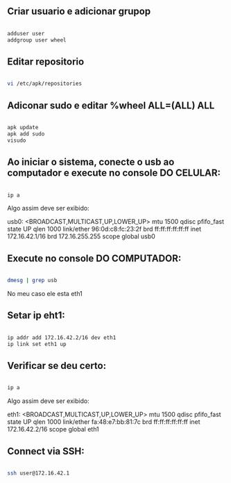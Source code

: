 ## Criar usuario e adicionar grupop

```bash

adduser user
addgroup user wheel

```

## Editar repositorio

```bash

vi /etc/apk/repositories

```

## Adiconar sudo e editar %wheel ALL=(ALL) ALL

```bash

apk update
apk add sudo
visudo

```

## Ao iniciar o sistema, conecte o usb ao computador e execute no console DO CELULAR:

```bash

ip a

```

Algo assim deve ser exibido:

usb0: <BROADCAST,MULTICAST,UP,LOWER_UP> mtu 1500 qdisc pfifo_fast state UP qlen 1000
    link/ether 96:0d:c8:fc:23:2f brd ff:ff:ff:ff:ff:ff
    inet 172.16.42.1/16 brd 172.16.255.255 scope global usb0

## Execute no console DO COMPUTADOR:

```bash

dmesg | grep usb

```

No meu caso ele esta eth1

## Setar ip eht1:

```bash

ip addr add 172.16.42.2/16 dev eth1
ip link set eth1 up

```

## Verificar se deu certo:

```bash

ip a

```

Algo assim deve ser exibido:

eth1: <BROADCAST,MULTICAST,UP,LOWER_UP> mtu 1500 qdisc pfifo_fast state UP qlen 1000
    link/ether fa:48:e7:bb:81:7c brd ff:ff:ff:ff:ff:ff
    inet 172.16.42.2/16 scope global eth1

## Connect via SSH:

```bash

ssh user@172.16.42.1

```
